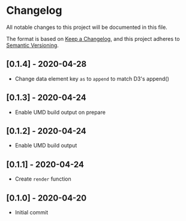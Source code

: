 # Changelog

All notable changes to this project will be documented in this file.

The format is based on [Keep a Changelog](https://keepachangelog.com/en/1.0.0/),
and this project adheres to [Semantic Versioning](https://semver.org/spec/v2.0.0.html).

## [0.1.4] - 2020-04-28

- Change data element key `as` to `append` to match D3's append()

## [0.1.3] - 2020-04-24

- Enable UMD build output on prepare

## [0.1.2] - 2020-04-24

- Enable UMD build output

## [0.1.1] - 2020-04-24

- Create `render` function

## [0.1.0] - 2020-04-20

- Initial commit
